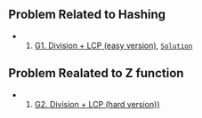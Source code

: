 ## Problem Related to Hashing
- 1. [G1. Division + LCP (easy version)](https://codeforces.com/problemset/problem/1968/G1), [`Solution`](https://codeforces.com/contest/1968/submission/259262278)

## Problem Realated to Z function
- 1. [G2. Division + LCP (hard version))](https://codeforces.com/contest/1968/problem/G2)